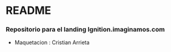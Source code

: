 # README #

### Repositorio para el landing Ignition.imaginamos.com ###
- Maquetacion : Cristian Arrieta